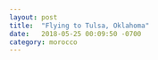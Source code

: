 ```yaml
---
layout: post
title:  "Flying to Tulsa, Oklahoma"
date:   2018-05-25 00:09:50 -0700
category: morocco
---
```



